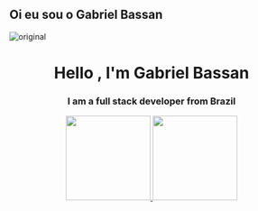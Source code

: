 ## Oi eu sou o Gabriel Bassan
![original](https://user-images.githubusercontent.com/102334775/179805350-33abe357-3e86-4ae2-9457-189a61037a5b.gif)
<h1 align="center">Hello , I'm Gabriel Bassan</h1>
<h3 align="center">I am a full stack developer from Brazil</h3>

<div align="center">
  <a href="https://github.com/rafaballerini">
  <img height="150em" src="https://github-readme-stats.vercel.app/api?username=gbassan09&show_icons=true&theme=dark&include_all_commits=true&count_private=true"/>
  <img height="150em" src="https://github-readme-stats.vercel.app/api/top-langs/?username=gbassan09&layout=compact&langs_count=7&theme=dark"/>
</div>

